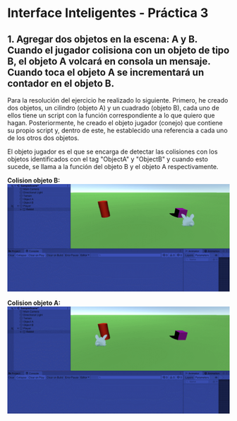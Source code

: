 # Interface Inteligentes - Práctica 3

## 1. Agregar dos objetos en la escena: A y B. Cuando el jugador colisiona con un objeto de tipo B, el objeto A volcará en consola un mensaje. Cuando toca el objeto A se incrementará un contador en el objeto B.

Para la resolución del ejercicio he realizado lo siguiente. Primero, he creado dos objetos, un cilindro (objeto A) y un cuadrado (objeto B), cada uno de ellos tiene un script con la función correspondiente a lo que quiero que hagan. Posteriormente, he creado el objeto jugador (conejo) que contiene su propio script y, dentro de este, he establecido una referencia a cada uno de los otros dos objetos.

El objeto jugador es el que se encarga de detectar las colisiones con los objetos identificados con el tag "ObjectA" y "ObjectB" y cuando esto sucede, se llama a la función del objeto B y el objeto A respectivamente.

**Colision objeto B:**
![eje1.1.gif](Images/eje1.1.gif)

**Colision objeto A:**
![eje1.2.gif](Images/eje1.2.gif)
